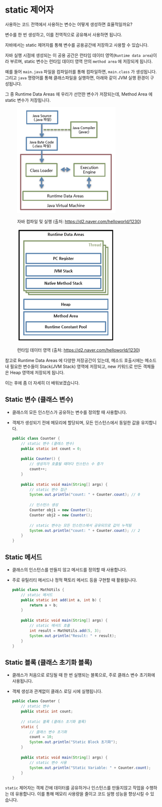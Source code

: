 # static 제어자

사용하는 코드 전역에서 사용하는 변수는 어떻게 생성하면 효율적일까요?

변수를 한 번 생성하고, 이를 전역적으로 공유해서 사용하면 됩니다.

자바에서는 static 제어자를 통해 변수를 공용공간에 저장하고 사용할 수 있습니다.

자바 실행 시점에 생성되는 이 공용 공간은 런타임 데이터 영역(`Runtime data area`)이라 부르며, static 변수는 런타임 데이터 영역 안의 `method area` 에 저장되게 됩니다.



예를 들어 `main.java` 파일을 컴파일러를 통해 컴파일하면, `main.class` 가 생성됩니다. 그리고 `java` 명령어를 통해 클래스파일을 실행하면, 아래와 같이 JVM 실행 환경이 구성됩니다.

그 중 Runtime Data Areas 에 우리가 선언한 변수가 저장되는데, Method Area 에 static 변수가 저장됩니다.

<figure><img src="../.gitbook/assets/image.png" alt=""><figcaption><p>자바 컴파일 및 실행 (출처: <a href="https://d2.naver.com/helloworld/1230">https://d2.naver.com/helloworld/1230</a>)</p></figcaption></figure>

<figure><img src="../.gitbook/assets/image (2).png" alt=""><figcaption><p>런타임 데이터 영역 (출처: <a href="https://d2.naver.com/helloworld/1230">https://d2.naver.com/helloworld/1230</a>)</p></figcaption></figure>

참고로 Runtime Data Areas 에 다양한 저장공간이 있는데, 메소드 호출시에는 메소드 내 필요한 변수들이 Stack(JVM Stack) 영역에 저장되고, new 키워드로 만든 객체들은 Heap 영역에 저장되게 됩니다.

이는 후에 좀 더 자세히 더 배워보겠습니다.





## **Static 변수 (클래스 변수)**

* 클래스의 모든 인스턴스가 공유하는 변수를 정의할 때 사용합니다.
*   객체가 생성되기 전에 메모리에 할당되며, 모든 인스턴스에서 동일한 값을 유지합니다.

    ```java
    public class Counter {
        // static 변수 (클래스 변수)
        public static int count = 0;

        public Counter() {
            // 생성자가 호출될 때마다 인스턴스 수 증가
            count++;
        }

        public static void main(String[] args) {
            // static 변수 접근
            System.out.println("count: " + Counter.count); // 0

            // 인스턴스 생성
            Counter obj1 = new Counter();
            Counter obj2 = new Counter();

            // static 변수는 모든 인스턴스에서 공유되므로 값이 누적됨
            System.out.println("count: " + Counter.count); // 2
        }
    }
    ```





## **Static 메서드**

* 클래스의 인스턴스를 만들지 않고 메서드를 정의할 때 사용합니다.
*   주로 유틸리티 메서드나 정적 팩토리 메서드 등을 구현할 때 활용됩니다.

    ```java
    public class MathUtils {
        // static 메서드
        public static int add(int a, int b) {
            return a + b;
        }

        public static void main(String[] args) {
            // static 메서드 호출
            int result = MathUtils.add(5, 3);
            System.out.println("Result: " + result);
        }
    }
    ```



## **Static 블록 (클래스 초기화 블록)**

* 클래스가 처음으로 로딩될 때 한 번 실행되는 블록으로, 주로 클래스 변수 초기화에 사용됩니다.
*   객체 생성과 관계없이 클래스 로딩 시에 실행됩니다.

    ```java
    public class Counter {
        // static 변수
        public static int count;

        // static 블록 (클래스 초기화 블록)
        static {
            // 클래스 변수 초기화
            count = 10;
            System.out.println("Static Block 초기화");
        }

        public static void main(String[] args) {
            // static 변수 사용
            System.out.println("Static Variable: " + Counter.count);
        }
    }
    ```

`static` 제어자는 객체 간에 데이터를 공유하거나 인스턴스를 만들지않고 작업을 수행하는 데 유용합니다. 이를 통해 메모리 사용량을 줄이고 코드 실행 성능을 향상시킬 수 있습니다.





